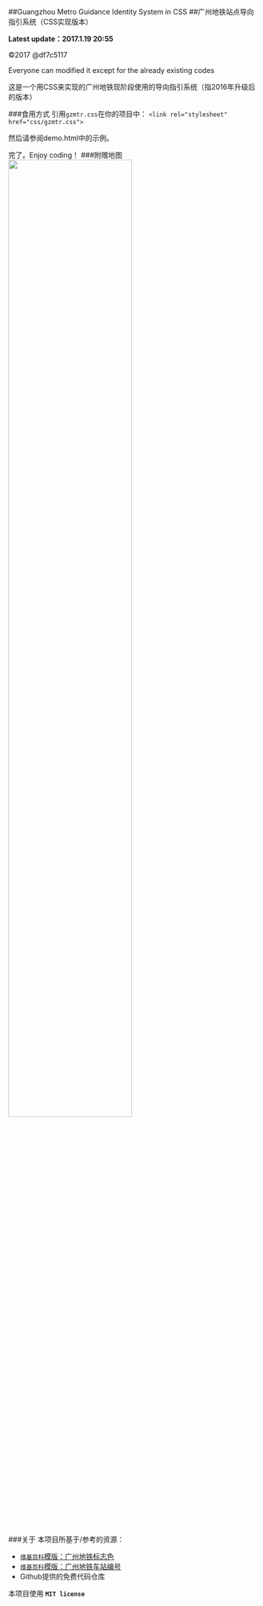 ##Guangzhou Metro Guidance Identity System in CSS
##广州地铁站点导向指引系统（CSS实现版本）

**Latest update：2017.1.19 20:55**

©2017 @df7c5117

Everyone can modified it except for the already existing codes

这是一个用CSS来实现的广州地铁现阶段使用的导向指引系统（指2016年升级后的版本）

###食用方式
引用`gzmtr.css`在你的项目中：
`<link rel="stylesheet" href="css/gzmtr.css">`

然后请参阅demo.html中的示例。

完了。Enjoy coding！
###附赠地图
<img src="https://raw.githubusercontent.com/df7c5117/Guangzhou-Metro-Guidance-System-in-CSS/master/MAP.jpg" style="width:70%;height:70%">

###关于
本项目所基于/参考的资源：
* <a href="https://zh.wikipedia.org/wiki/Template:%E5%B9%BF%E5%B7%9E%E5%9C%B0%E9%93%81%E6%A0%87%E5%BF%97%E8%89%B2" target="_blank">`维基百科`模版：广州地铁标志色</a>
* <a href="https://zh.wikipedia.org/wiki/Template:%E5%B9%BF%E5%B7%9E%E5%9C%B0%E9%93%81%E8%BD%A6%E7%AB%99%E7%BC%96%E5%8F%B7" target="_blank">`维基百科`模版：广州地铁车站编号</a>
* Github提供的免费代码仓库

本项目使用 **`MIT license `**
